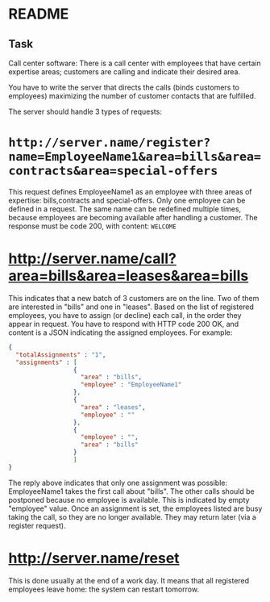 # README

## Task
Call center software: There is a call center with employees that have certain expertise areas; customers are calling and indicate their desired area.

You have to write the server that directs the calls (binds customers to employees) maximizing the number of customer contacts that are fulfilled.

The server should handle 3 types of requests:
# `http://server.name/register?name=EmployeeName1&area=bills&area=contracts&area=special-offers`
This request defines EmployeeName1 as an employee with three areas of expertise: bills,contracts and special-offers. Only one employee can be defined in a request. The same name can be redefined multiple times, because employees are becoming available after handling a
customer. The response must be code 200, with content: `WELCOME`

# http://server.name/call?area=bills&area=leases&area=bills
This indicates that a new batch of 3 customers are on the line. Two of them are interested in "bills" and one in "leases". Based on the list of registered employees, you have to assign (or decline) each call, in the order they appear in request. You have to respond with HTTP code
200 OK, and content is a JSON indicating the assigned employees. For example:
```json
{
  "totalAssignments" : "1",
  "assignments" : [
                  {
                    "area" : "bills",
                    "employee" : "EmployeeName1"
                  },
                  {
                    "area" : "leases",
                    "employee" : ""
                  },
                  {
                    "employee" : "",
                    "area" : "bills"
                  }
                  ]
}
```
The reply above indicates that only one assignment was possible: EmployeeName1 takes the
first call about "bills". The other calls should be postponed because no employee is available.
This is indicated by empty "employee" value. Once an assignment is set, the employees listed
are busy taking the call, so they are no longer available. They may return later (via a register
request).
# http://server.name/reset
This is done usually at the end of a work day. It means that all registered employees leave
home: the system can restart tomorrow.
